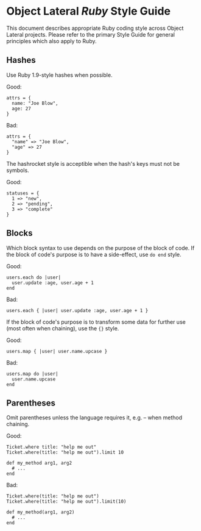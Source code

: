 # Object Lateral *Ruby* Style Guide

This document describes appropriate Ruby coding style across Object Lateral
projects. Please refer to the primary Style Guide for general principles which
also apply to Ruby.

## Hashes

Use Ruby 1.9-style hashes when possible.

Good:

```
attrs = {
  name: "Joe Blow",
  age: 27
}
```

Bad:

```
attrs = {
  "name" => "Joe Blow",
  "age" => 27
}
```

The hashrocket style is acceptible when the hash's keys must not be symbols.

Good:

```
statuses = {
  1 => "new",
  2 => "pending",
  3 => "complete"
}
```


## Blocks

Which block syntax to use depends on the purpose of the block of code. If the
block of code's purpose is to have a side-effect, use `do end` style.

Good:

```
users.each do |user|
  user.update :age, user.age + 1
end
```

Bad:

```
users.each { |user| user.update :age, user.age + 1 }
```

If the block of code's purpose is to transform some data for further use
(most often when chaining), use the `{}` style.

Good:

```
users.map { |user| user.name.upcase }
```

Bad:

```
users.map do |user|
  user.name.upcase
end
```

## Parentheses

Omit parentheses unless the language requires it, e.g. – when method chaining.

Good:

```
Ticket.where title: "help me out"
Ticket.where(title: "help me out").limit 10
```
```
def my_method arg1, arg2
  # ...
end
```

Bad:

```
Ticket.where(title: "help me out")
Ticket.where(title: "help me out").limit(10)
```

```
def my_method(arg1, arg2)
  # ...
end
```
